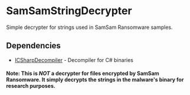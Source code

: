 # SamSamStringDecrypter

Simple decrypter for strings used in SamSam Ransomware samples.

## Dependencies

* [ICSharpDecompiler](https://github.com/icsharpcode/ILSpy/tree/master/ICSharpCode.Decompiler) - Decompiler for C# binaries

#### Note: This is *NOT* a decrypter for files encrypted by SamSam Ransomware. It simply decrypts the strings in the malware's binary for research purposes.